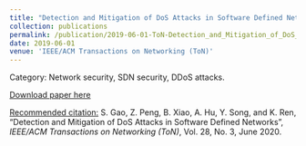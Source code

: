 ```yaml
---
title: "Detection and Mitigation of DoS Attacks in Software Defined Networks"
collection: publications
permalink: /publication/2019-06-01-ToN-Detection_and_Mitigation_of_DoS_Attacks_in_Software_Defined_Networks.md
date: 2019-06-01
venue: 'IEEE/ACM Transactions on Networking (ToN)'
---
```

Category: Network security, SDN security, DDoS attacks.

[Download paper here](/files/Detection_and_Mitigation_of_DoS_Attacks_in_Software_Defined_Networks.pdf)

[Recommended citation:](https://scholar.googleusercontent.com/scholar.bib?q=info:kDNCM8YtsvcJ:scholar.google.com/&output=citation&scisdr=CgX6tEvLELGe-tYxCeg:AAGBfm0AAAAAXy40EeiB4X6qyyzctzrlbGZEO4aEoBEX&scisig=AAGBfm0AAAAAXy40EXGCp3oXZYOU5awN1j-YhzIDKTpg&scisf=4&ct=citation&cd=-1&hl=zh-CN)
S. Gao, Z. Peng, B. Xiao, A. Hu, Y. Song, and K. Ren, “Detection and Mitigation of DoS Attacks in Software Defined Networks”, <i>IEEE/ACM Transactions on Networking (ToN)</i>, Vol. 28, No. 3, June 2020.